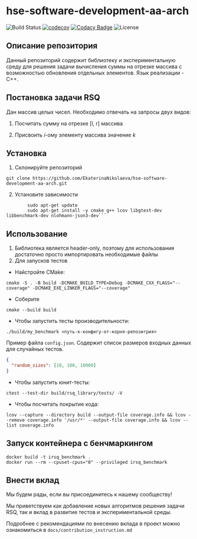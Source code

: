 # hse-software-development-aa-arch

![Build Status](https://github.com/EkaterinaNikolaeva/hse-software-development-aa-arch/actions/workflows/ci.yml/badge.svg)
[![codecov](https://codecov.io/gh/EkaterinaNikolaeva/hse-software-development-aa-arch/graph/badge.svg?token=3TD7AGNN9H)](https://codecov.io/gh/EkaterinaNikolaeva/hse-software-development-aa-arch)
[![Codacy Badge](https://app.codacy.com/project/badge/Grade/c6738c14413447e78cebd7ce79f8e130)](https://app.codacy.com/gh/EkaterinaNikolaeva/hse-software-development-aa-arch/dashboard?utm_source=gh&utm_medium=referral&utm_content=&utm_campaign=Badge_grade)
![License](https://img.shields.io/github/license/EkaterinaNikolaeva/hse-software-development-aa-arch)

## Описание репозитория

Данный репозиторий содержит библиотеку и экспериментальную среду для решения задачи вычисления суммы на отрезке массива
с возможностью обновления отдельных элементов. Язык реализации - C++.

## Постановка задачи RSQ

Дан массив целых чисел. Необходимо отвечать на запросы двух видов:

1. Посчитать сумму на отрезке [l, r] массива

2. Присвоить $i$-ому элементу массива значение $k$

## Установка

1. Склонируйте репозиторий

```shell
git clone https://github.com/EkaterinaNikolaeva/hse-software-development-aa-arch.git
```

2. Установите зависимости

```shell
        sudo apt-get update
        sudo apt-get install -y cmake g++ lcov libgtest-dev libbenchmark-dev nlohmann-json3-dev```
```

## Использование

1. Библиотека является header-only, поэтому для использования достаточно просто импортировать необходимые файлы
2. Для запусков тестов

* Найстройте CMake:

```shell
cmake -S . -B build -DCMAKE_BUILD_TYPE=Debug -DCMAKE_CXX_FLAGS="--coverage" -DCMAKE_EXE_LINKER_FLAGS="--coverage"
```

* Соберите

```shell
cmake --build build
```

* Чтобы запустить тесты производительности:

```shell
./build/my_benchmark <путь-к-конфигу-от-корня-репозитрия>
```

Пример файла `config.json`. Содержит список размеров входных данных
для случайных тестов.

```json
{
  "random_sizes": [10, 100, 10000]
}
```

* Чтобы запустить юнит-тесты:

```shell
ctest --test-dir build/rsq_library/tests/ -V
```

* Чтобы посчитать покрытие кода:

```shell
lcov --capture --directory build --output-file coverage.info && lcov --remove coverage.info '/usr/*' --output-file coverage.info && lcov --list coverage.info
```

## Запуск контейнера с бенчмаркингом

```shell
docker build -t irsq_benchmark .
docker run --rm --cpuset-cpus="0" --privileged irsq_benchmark 
```
## Внести вклад

Мы будем рады, если вы присоединитесь к нашему сообществу!

Мы приветствуем как добавление новых алгоритмов решения задачи RSQ, так и вклад в развитие тестов и экспериментальной среды.

Подробнее с рекомендациями по внесению вклада в проект можно ознакомиться в `docs/contribution_instruction.md`